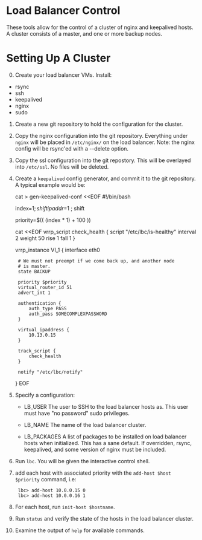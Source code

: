 Load Balancer Control
=====================

These tools allow for the control of a cluster of nginx and keepalived
hosts.  A cluster consists of a master, and one or more backup nodes.

Setting Up A Cluster
====================

0) Create your load balancer VMs.  Install:

- rsync
- ssh
- keepalived
- nginx
- sudo

1) Create a new git repository to hold the configuration for the cluster.

2) Copy the nginx configuration into the git repository.  Everything under ```nginx``` will be placed in ```/etc/nginx/``` on the load balancer. Note: the nginx config will be rsync'ed with a --delete option.

3) Copy the ssl configuration into the git repostory.  This will be overlayed into ```/etc/ssl```.  No files will be deleted.

4) Create a ```keepalived``` config generator, and commit it to the git repository.  A typical example would be:

    cat > gen-keepalived-conf <<EOF
    #!/bin/bash

    index=$1 ; shift
    ipaddr=$1 ; shift

    priority=$(( (index * 1) + 100 ))

    cat <<EOF
    vrrp_script check_health {
        script "/etc/lbc/is-healthy"
        interval 2
        weight 50
        rise 1
        fall 1
    }

    vrrp_instance VI_1 {
        interface eth0

        # We must not preempt if we come back up, and another node
        # is master.
        state BACKUP

        priority $priority
        virtual_router_id 51
        advert_int 1

        authentication {
            auth_type PASS
            auth_pass SOMECOMPLEXPASSWORD
        }

        virtual_ipaddress {
            10.13.0.15
        }

        track_script {
            check_health
        }

        notify "/etc/lbc/notify"
    }
    EOF

5) Specify a configuration:

   - LB_USER
     The user to SSH to the load balancer hosts as.  This user must have "no password" sudo privileges.

   - LB_NAME
     The name of the load balancer cluster.

   - LB_PACKAGES
     A list of packages to be installed on load balancer hosts when initialized.  This has a sane default.
     If overridden, rsync, keepalived, and some version of nginx must be included.

6) Run ```lbc```.  You will be given the interactive control shell.

7) add each host with associated priority with the ```add-host $host $priority``` command, i.e:

        lbc> add-host 10.0.0.15 0
        lbc> add-host 10.0.0.16 1
   
8) For each host, run ```init-host $hostname```.

9) Run ```status``` and verify the state of the hosts in the load balancer cluster.

10) Examine the output of ```help``` for available commands.
